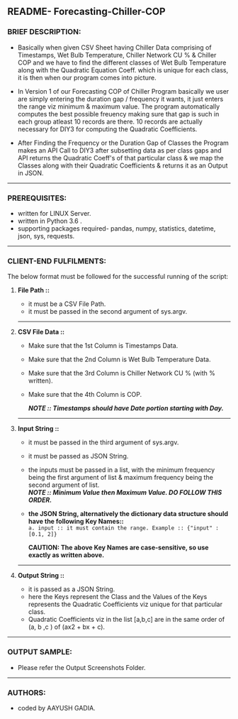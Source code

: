 ## README- Forecasting-Chiller-COP


### **BRIEF DESCRIPTION:**

  - Basically when given CSV Sheet having Chiller Data comprising of Timestamps, Wet Bulb Temperature, Chiller Network CU % & Chiller COP and we have to find the different classes of Wet Bulb Temperature along with the Quadratic Equation Coeff. which is unique for each class, it is then when our program comes into picture.
  
  - In Version 1 of our Forecasting COP of Chiller Program basically we user are simply entering the duration gap / frequency it wants, it just enters the range viz minimum & maximum value. The program automatically computes the best possible freuency making sure that gap is such in each group atleast 10 records are there. 10 records are actually necessary for DIY3 for computing the Quadratic Coefficients.
  
  - After Finding the Frequency or the Duration Gap of Classes the Program makes an API Call to DIY3 after subsetting data as per class gaps and API returns the Quadratic Coeff's of that particular class & we map the Classes along with their Quadratic Coefficients & returns it as an Output in JSON.


-------------------------------------------------------------------------------------------------------------------


### **PREREQUISITES:**

  - written for LINUX Server.
  - written in  Python 3.6 .
  - supporting packages required- pandas, numpy, statistics, datetime, json, sys, requests.


-------------------------------------------------------------------------------------------------------------------


### **CLIENT-END FULFILMENTS:**

The below format must be followed for the successful running of the script:  

1. **File Path ::**
   - it must be a CSV File Path.
   - it must be passed in the second argument of sys.argv.
   
   ----------------------------------------------------------------------------------------------------------------
   
2. **CSV File Data ::**

    - Make sure that the 1st Column is Timestamps Data.
    - Make sure that the 2nd Column is Wet Bulb Temperature Data.
    - Make sure that the 3rd Column is Chiller Network CU % (with % written).
    - Make sure that the 4th Column is COP.

      ***NOTE :: Timestamps should have Date portion starting with Day.***
   
   ----------------------------------------------------------------------------------------------------------------   

3. **Input String ::**

    - it must be passed in the third argument of sys.argv. 
    - it must be passed as JSON String.

    - the inputs must be passed in a list, with the minimum frequency being the first argument of list & maximum frequency being the second argument of list.      
      ***NOTE :: Minimum Value then Maximum Value. DO FOLLOW THIS ORDER.***  
      
    - **the JSON String, alternatively the dictionary data structure should have the following Key Names::**  
        `a. input :: it must contain the range. Example :: {"input" : [0.1, 2]}`

        **CAUTION: The above Key Names are case-sensitive, so use exactly as written above.**

   ---------------------------------------------------------------------------------------------------------------


4. **Output String ::**  
    - it is passed as a JSON String.  
    - here the Keys represent the Class and the Values of the Keys represents the Quadratic Coefficients viz unique for that particular class.    
    - Quadratic Coefficients viz in the list [a,b,c] are in the same order of (a, b ,c ) of (ax2 + bx + c).  

-------------------------------------------------------------------------------------------------------------------	

### **OUTPUT SAMPLE:**
  -	Please refer the Output Screenshots Folder.
  

-------------------------------------------------------------------------------------------------------------------	

### **AUTHORS:**

  -	coded by AAYUSH GADIA.

   
					  


